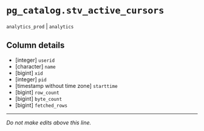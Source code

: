 # `pg_catalog.stv_active_cursors`
`analytics_prod` | `analytics`

## Column details
* [integer]   `userid`
* [character] `name`
* [bigint]    `xid`
* [integer]   `pid`
* [timestamp without time zone] `starttime`
* [bigint]    `row_count`
* [bigint]    `byte_count`
* [bigint]    `fetched_rows`

-------------------------------------------------------------------------------
*Do not make edits above this line.*
